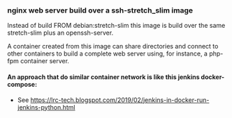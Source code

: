 ### nginx web server build over a ssh-stretch_slim image

Instead of build FROM debian:stretch-slim this image is build over the same stretch-slim plus an openssh-server.

A container created from this image can share directories and connect to other containers to build a complete web server using, for instance, a php-fpm container server.

#### An approach that do similar container network is like this jenkins docker-compose:
- See https://lrc-tech.blogspot.com/2019/02/jenkins-in-docker-run-jenkins-python.html

